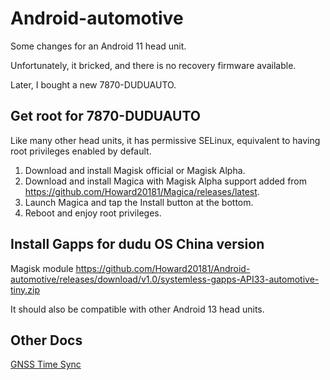 # Android-automotive

Some changes for an Android 11 head unit.

Unfortunately, it bricked, and there is no recovery firmware available.

Later, I bought a new 7870-DUDUAUTO.

## Get root for 7870-DUDUAUTO

Like many other head units, it has permissive SELinux, equivalent to having root privileges enabled by default.

1. Download and install Magisk official or Magisk Alpha.
2. Download and install Magica with Magisk Alpha support added from <https://github.com/Howard20181/Magica/releases/latest>.
3. Launch Magica and tap the Install button at the bottom.
4. Reboot and enjoy root privileges.

## Install Gapps for dudu OS China version

Magisk module <https://github.com/Howard20181/Android-automotive/releases/download/v1.0/systemless-gapps-API33-automotive-tiny.zip>

It should also be compatible with other Android 13 head units.

## Other Docs

[GNSS Time Sync](product/overlay/GNSSTimeOverlay/README.md)
